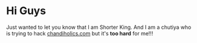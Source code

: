 # Hi Guys

Just wanted to let you know that I am Shorter King. And I am a chutiya who is trying to hack [chandiholics.com](Chandiholics) but it's **too hard** for me!!!
